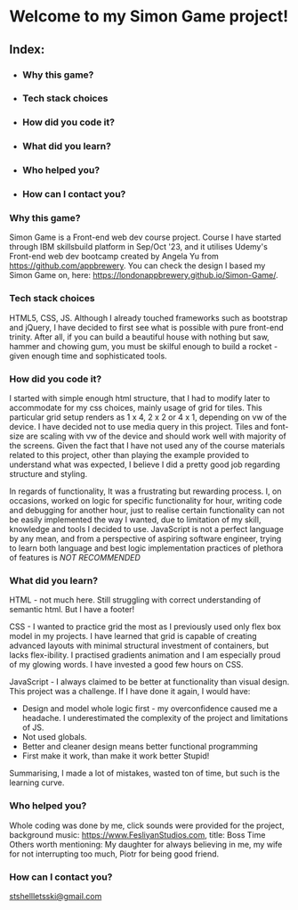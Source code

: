 # Welcome to my Simon Game project!

## Index:

- ### Why this game?
- ### Tech stack choices
- ### How did you code it?
- ### What did you learn?
- ### Who helped you?
- ### How can I contact you?


### Why this game?
Simon Game is a Front-end web dev course project. Course I have started through IBM skillsbuild platform in Sep/Oct '23, and it utilises Udemy's Front-end web dev bootcamp created by Angela Yu from https://github.com/appbrewery.
You can check the design I based my Simon Game on, here: https://londonappbrewery.github.io/Simon-Game/.

### Tech stack choices
HTML5, CSS, JS.
Although I already touched frameworks such as bootstrap and jQuery, I have decided to first see what is possible with pure front-end trinity. After all, if you can build a beautiful house with nothing but saw, hammer and chowing gum, you must be skilful enough to build a rocket - given enough time and sophisticated tools.

### How did you code it?
I started with simple enough html structure, that I had to modify later to accommodate for my css choices, mainly usage of grid for tiles. This particular grid setup renders as 1 x 4, 2 x 2 or 4 x 1, depending on vw of the device. I have decided not to use media query in this project. Tiles and font-size are scaling with vw of the device and should work well with majority of the screens.
Given the fact that I have not used any of the course materials related to this project, other than playing the example provided to understand what was expected, I believe I did a pretty good job regarding structure and styling.

In regards of functionality, It was a frustrating but rewarding process. I, on occasions, worked on logic for specific functionality for hour, writing code
and debugging for another hour, just to realise certain functionality can not be easily implemented the way I wanted, due to limitation of my skill, knowledge and tools I decided to use. JavaScript is not a perfect language by any mean, and from a perspective of aspiring software engineer, trying to learn both language and  best logic implementation practices of plethora of features is *NOT RECOMMENDED*

### What did you learn?
HTML - not much here. Still struggling with correct understanding of semantic html. But I have a footer!

CSS - I wanted to practice grid the most as I previously used only flex box model in my projects. I have learned that grid is capable of creating advanced layouts with minimal structural investment of containers, but lacks flex-ibility. I practised gradients animation and I am especially proud of my glowing words.
I have invested a good few hours on CSS.

JavaScript - I always claimed to be better at functionality than visual design. This project was a challenge. If I have done it again, I would have:
- Design and model whole logic first - my overconfidence caused me a headache. I underestimated the complexity of the project and limitations of JS.
- Not used globals.
- Better and cleaner design means better functional programming
- First make it work, than make it work better Stupid! 

Summarising, I made a lot of mistakes, wasted ton of time, but such is the learning curve.

### Who helped you?
Whole coding was done by me, click sounds were provided for the project, background music: https://www.FesliyanStudios.com, title: Boss Time
Others worth mentioning: My daughter for always believing in me, my wife for not interrupting too much, Piotr for being good friend.

### How can I contact you?
stshellletsski@gmail.com